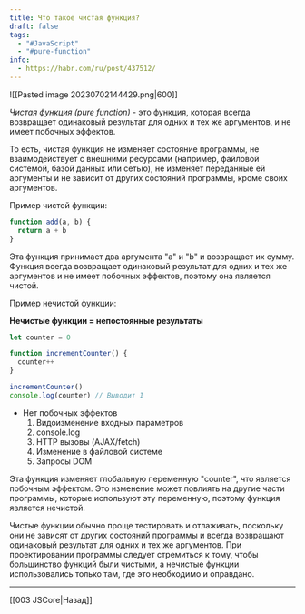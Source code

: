 ```yaml
---
title: Что такое чистая функция?
draft: false
tags:
  - "#JavaScript"
  - "#pure-function"
info:
  - https://habr.com/ru/post/437512/
---
```

![[Pasted image 20230702144429.png|600]]

_Чистая функция (pure function)_ - это функция, которая всегда возвращает одинаковый результат для одних и тех же аргументов, и не имеет побочных эффектов.

То есть, чистая функция не изменяет состояние программы, не взаимодействует с внешними ресурсами (например, файловой системой, базой данных или сетью), не изменяет переданные ей аргументы и не зависит от других состояний программы, кроме своих аргументов.

Пример чистой функции:

```javascript
function add(a, b) {
  return a + b
}
```

Эта функция принимает два аргумента "a" и "b" и возвращает их сумму. Функция всегда возвращает одинаковый результат для одних и тех же аргументов и не имеет побочных эффектов, поэтому она является чистой.

Пример нечистой функции:

**Нечистые функции = непостоянные результаты**

```javascript
let counter = 0

function incrementCounter() {
  counter++
}

incrementCounter()
console.log(counter) // Выводит 1
```

- Нет побочных эффектов
  1.  Видоизменение входных параметров
  2.  console.log
  3.  HTTP вызовы (AJAX/fetch)
  4.  Изменение в файловой системе
  5.  Запросы DOM

Эта функция изменяет глобальную переменную "counter", что является побочным эффектом. Это изменение может повлиять на другие части программы, которые используют эту переменную, поэтому функция является нечистой.

Чистые функции обычно проще тестировать и отлаживать, поскольку они не зависят от других состояний программы и всегда возвращают одинаковый результат для одних и тех же аргументов. При проектировании программы следует стремиться к тому, чтобы большинство функций были чистыми, а нечистые функции использовались только там, где это необходимо и оправдано.

---

[[003 JSCore|Назад]]